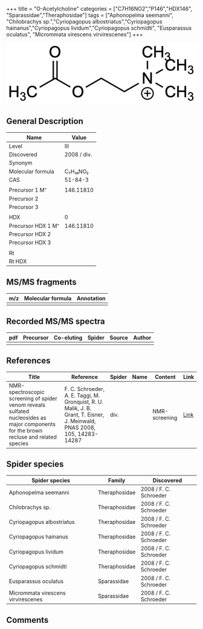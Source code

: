 +++
title = "O-Acetylcholine"
categories = ["C7H16NO2","P146","HDX146",
"Sparassidae","Theraphosidae"]
tags = ["Aphonopelma seemanni",
"Chilobrachys sp.","Cyriopagopus albostriatus","Cyriopagopus hainanus","Cyriopagopus lividum","Cyriopagopus schmidti",
"Eusparassus oculatus",
"Micrommata virescens virvirescenes"]
+++

![](/img/O-Acetylcholine.png)

## General Description

| Name                | Value       |
|---------------------|-------------|
| Level               | III         |
| Discovered          | 2008 / div. |
| Synonym             |             |
| Molecular formula   | C₇H₁₆NO₂    |
| CAS                 | 51-84-3     |
|                     |             |
| Precursor 1  M⁺     | 146.11810   |
| Precursor 2         |             |
| Precursor 3         |             |
|                     |             |
| HDX                 | 0           |
| Precursor HDX 1  M⁺ | 146.11810   |
| Precursor HDX 2     |             |
| Precursor HDX 3     |             |
|                     |             |
| Rt                  |             |
| Rt HDX              |             |

## MS/MS fragments

| m/z | Molecular formula | Annotation |
|-----|-------------------|------------|
|     |                   |            |

## Recorded MS/MS spectra

| pdf | Precursor | Co-eluting | Spider | Source | Author |
|-----|-----------|------------|--------|--------|--------|
|     |           |            |        |        |        |

## References

| Title                                                                                                                                  | Reference                                                                                                                 | Spider | Name | Content       | Link                                    |
|----------------------------------------------------------------------------------------------------------------------------------------|---------------------------------------------------------------------------------------------------------------------------|--------|------|---------------|-----------------------------------------|
| NMR-spectroscopic screening of spider venom reveals sulfated nucleosides as major components for the brown recluse and related species | F. C. Schroeder, A. E. Taggi, M. Gronquist, R. U. Malik, J. B. Grant, T. Eisner, J. Meinwald, PNAS 2008, 105, 14283-14287 | div.   |      | NMR-screening | [Link](https://doi.org/10.1073/pnas.0806840105) |

## Spider species

| Spider species                     | Family        | Discovered             |
|------------------------------------|---------------|------------------------|
| Aphonopelma seemanni               | Theraphosidae | 2008 / F. C. Schroeder |
| Chilobrachys sp.                   | Theraphosidae | 2008 / F. C. Schroeder |
| Cyriopagopus albostriatus          | Theraphosidae | 2008 / F. C. Schroeder |
| Cyriopagopus hainanus              | Theraphosidae | 2008 / F. C. Schroeder |
| Cyriopagopus lividum               | Theraphosidae | 2008 / F. C. Schroeder |
| Cyriopagopus schmidti              | Theraphosidae | 2008 / F. C. Schroeder |
| Eusparassus oculatus               | Sparassidae   | 2008 / F. C. Schroeder |
| Micrommata virescens virvirescenes | Sparassidae   | 2008 / F. C. Schroeder |

## Comments